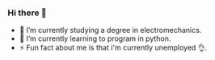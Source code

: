 ### Hi there 👋
- 🔭 I’m currently studying a degree in electromechanics.
- 🌱 I’m currently learning to program in python.
- ⚡ Fun fact about me is that i'm currently unemployed 👌.

<!--
**geronsi/geronsi** is a ✨ _special_ ✨ repository because its `README.md` (this file) appears on your GitHub profile.

- 🔭 I’m currently studying a degree in electromechanics.
- 🌱 I’m currently learning to program in python.
- ⚡ Fun fact about me is that i'm currently unemployed 👌.
